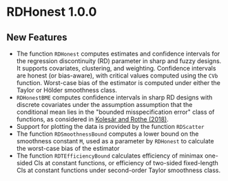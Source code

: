 # RDHonest 1.0.0

## New Features

- The function `RDHonest` computes estimates and confidence intervals for the
  regression discontinuity (RD) parameter in sharp and fuzzy designs. It
  supports covariates, clustering, and weighting. Confidence intervals are
  honest (or bias-aware), with critical values computed using the `CVb`
  function. Worst-case bias of the estimator is computed under either the Taylor
  or Hölder smoothness class.
- `RDHonestBME` computes confidence intervals in sharp RD designs with discrete
  covariates under the assumption assumption that the conditional mean lies in
  the "bounded misspecification error" class of functions, as considered in
  [Kolesár and Rothe (2018)](https://doi.org/10.1257/aer.20160945).
- Support for plotting the data is provided by the function `RDScatter`
- The function `RDSmoothnessBound` computes a lower bound on the smoothness
  constant `M`, used as a parameter by `RDHonest` to calculate the worst-case
  bias of the estimator
- The function `RDTEfficiencyBound` calculates efficiency of minimax one-sided
  CIs at constant functions, or efficiency of two-sided fixed-length CIs at
  constant functions under second-order Taylor smoothness class.
